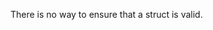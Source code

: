 

There is no way to ensure that a struct is valid.


[structs-patterns]: https://docs.microsoft.com/en-us/dotnet/standard/design-guidelines/choosing-between-class-and-struct
[structs-immutable]: https://stackoverflow.com/a/3753640/96167
